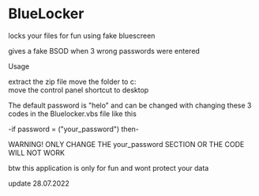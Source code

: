 # BlueLocker
locks your files for fun using fake bluescreen

gives a fake BSOD when 3 wrong passwords were entered


Usage

extract the zip file
move the folder to c:\
move the control panel shortcut to desktop

The default password is "helo" and can be changed with changing these 3 codes in the Bluelocker.vbs file like this

-if password = ("your_password") then-


WARNING! ONLY CHANGE THE your_password SECTION OR THE CODE WILL NOT WORK 

btw this application is only for fun and wont protect your data

update 28.07.2022
